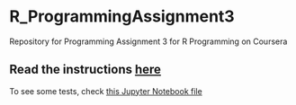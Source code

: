 # R_ProgrammingAssignment3
Repository for Programming Assignment 3 for R Programming on Coursera

## Read the instructions [here](instructions_ProgAssignment3.pdf)

To see some tests, check [this Jupyter Notebook file](testing_functions.ipynb)
